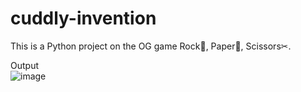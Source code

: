 # cuddly-invention
This is a Python project on the OG game Rock🗿, Paper📰, Scissors✂.

Output
<br>![image](https://user-images.githubusercontent.com/55784109/148928355-663a10de-3769-48e7-b96a-9c938cb28104.png)

